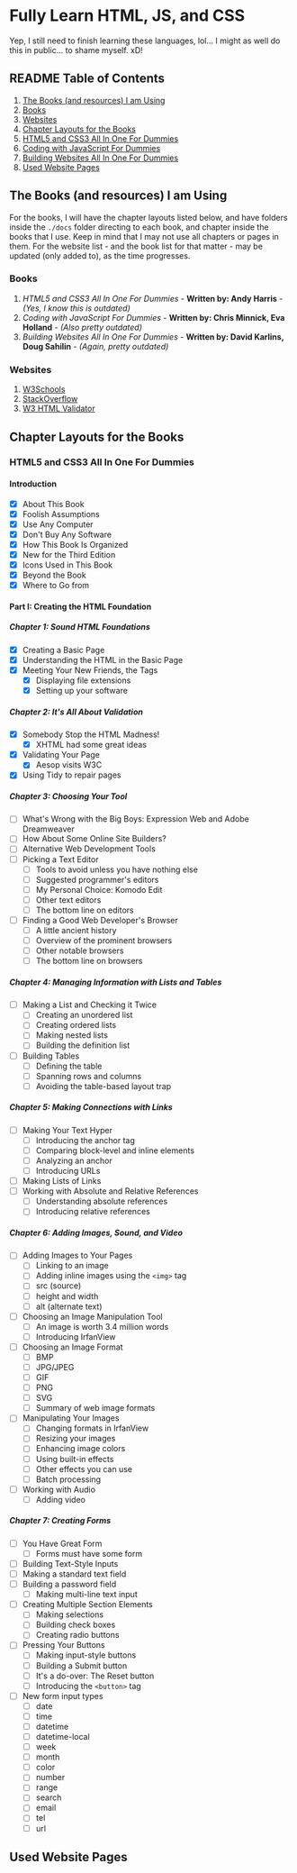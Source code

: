 # Fully Learn HTML, JS, and CSS
Yep, I still need to finish learning these languages, lol... I might as well do this in public... to shame myself. xD!

## README Table of Contents
1. [The Books (and resources) I am Using]()
  1. [Books]()
  2. [Websites]()
2. [Chapter Layouts for the Books]()
  1. [HTML5 and CSS3 All In One For Dummies]()
  2. [Coding with JavaScript For Dummies]()
  3. [Building Websites All In One For Dummies]()
3. [Used Website Pages]()

## The Books (and resources) I am Using
For the books, I will have the chapter layouts listed below, and have folders inside the `./docs` folder directing to each book, and chapter inside the books that I use. Keep in mind that I may not use all chapters or pages in them. For the website list - and the book list for that matter - may be updated (only added to), as the time progresses.
### Books
1. *HTML5 and CSS3 All In One For Dummies* - **Written by: Andy Harris** - *(Yes, I know this is outdated)*
2. *Coding with JavaScript For Dummies* - **Written by: Chris Minnick, Eva Holland** - *(Also pretty outdated)*
3. *Building Websites All In One For Dummies* - **Written by: David Karlins, Doug Sahilin** - *(Again, pretty outdated)*

### Websites
1. [W3Schools](https://www.w3schools.com)
2. [StackOverflow](https://www.stackoverflow.com)
3. [W3 HTML Validator](http://validator.w3.org)

## Chapter Layouts for the Books
### HTML5 and CSS3 All In One For Dummies
#### Introduction
- [x] About This Book
- [x] Foolish Assumptions
- [x] Use Any Computer
- [x] Don't Buy Any Software
- [x] How This Book Is Organized
- [x] New for the Third Edition
- [x] Icons Used in This Book
- [x] Beyond the Book
- [x] Where to Go from

#### Part I: Creating the HTML Foundation
##### Chapter 1: Sound HTML Foundations
- [x] Creating a Basic Page
- [x] Understanding the HTML in the Basic Page
- [x] Meeting Your New Friends, the Tags
  - [x] Displaying file extensions
  - [x] Setting up your software

##### Chapter 2: It's All About Validation
- [x] Somebody Stop the HTML Madness!
  - [x] XHTML had some great ideas
- [x] Validating Your Page
  - [x] Aesop visits W3C
- [x] Using Tidy to repair pages

##### Chapter 3: Choosing Your Tool
- [ ] What's Wrong with the Big Boys: Expression Web and Adobe Dreamweaver
- [ ] How About Some Online Site Builders?
- [ ] Alternative Web Development Tools
- [ ] Picking a Text Editor
  - [ ] Tools to avoid unless you have nothing else
  - [ ] Suggested programmer's editors
  - [ ] My Personal Choice: Komodo Edit
  - [ ] Other text editors
  - [ ] The bottom line on editors
- [ ] Finding a Good Web Developer's Browser
  - [ ] A little ancient history
  - [ ] Overview of the prominent browsers
  - [ ] Other notable browsers
  - [ ] The bottom line on browsers

##### Chapter 4: Managing Information with Lists and Tables
- [ ] Making a List and Checking it Twice
  - [ ] Creating an unordered list
  - [ ] Creating ordered lists
  - [ ] Making nested lists
  - [ ] Building the definition list
- [ ] Building Tables
  - [ ] Defining the table
  - [ ] Spanning rows and columns
  - [ ] Avoiding the table-based layout trap

##### Chapter 5: Making Connections with Links
- [ ] Making Your Text Hyper
  - [ ] Introducing the anchor tag
  - [ ] Comparing block-level and inline elements
  - [ ] Analyzing an anchor
  - [ ] Introducing URLs
- [ ] Making Lists of Links
- [ ] Working with Absolute and Relative References
  - [ ] Understanding absolute references
  - [ ] Introducing relative references

##### Chapter 6: Adding Images, Sound, and Video
- [ ] Adding Images to Your Pages
  - [ ] Linking to an image
  - [ ] Adding inline images using the `<img>` tag
  - [ ] src (source)
  - [ ] height and width
  - [ ] alt (alternate text)
- [ ] Choosing an Image Manipulation Tool
  - [ ] An image is worth 3.4 million words
  - [ ] Introducing IrfanView
- [ ] Choosing an Image Format
  - [ ] BMP
  - [ ] JPG/JPEG
  - [ ] GIF
  - [ ] PNG
  - [ ] SVG
  - [ ] Summary of web image formats
- [ ] Manipulating Your Images
  - [ ] Changing formats in IrfanView
  - [ ] Resizing your images
  - [ ] Enhancing image colors
  - [ ] Using built-in effects
  - [ ] Other effects you can use
  - [ ] Batch processing
- [ ] Working with Audio
  - [ ] Adding video

##### Chapter 7: Creating Forms
- [ ] You Have Great Form
  - [ ] Forms must have some form
- [ ] Building Text-Style Inputs
- [ ] Making a standard text field
- [ ] Building a password field
  - [ ] Making multi-line text input
- [ ] Creating Multiple Section Elements
  - [ ] Making selections
  - [ ] Building check boxes
  - [ ] Creating radio buttons
- [ ] Pressing Your Buttons
  - [ ] Making input-style buttons
  - [ ] Building a Submit button
  - [ ] It's a do-over: The Reset button
  - [ ] Introducing the `<button>` tag
- [ ] New form input types
  - [ ] date
  - [ ] time
  - [ ] datetime
  - [ ] datetime-local
  - [ ] week
  - [ ] month
  - [ ] color
  - [ ] number
  - [ ] range
  - [ ] search
  - [ ] email
  - [ ] tel
  - [ ] url

## Used Website Pages